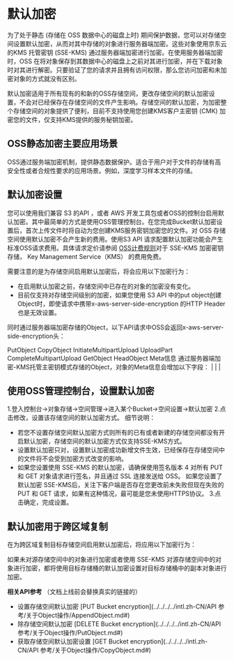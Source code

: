 # 默认加密

为了处于静态 (存储在 OSS 数据中心的磁盘上时) 期间保护数据，您可以对存储空间设置默认加密，从而对其中存储的对象进行服务器端加密。这些对象使用京东云的KMS 托管密钥 (SSE-KMS) 通过服务器端加密进行加密。在使用服务器端加密时，OSS 在将对象保存到其数据中心的磁盘上之前对其进行加密，并在下载对象时对其进行解密。只要验证了您的请求并且拥有访问权限，那么您访问加密和未加密对象的方式就没有区别。

默认加密适用于所有现有的和新的OSS存储空间，更改存储空间的默认加密设置，不会对已经保存在存储空间的文件产生影响。存储空间的默认加密，为加密整个存储空间的对象提供了便利，目前不支持使用您创建KMS客户主密钥 (CMK) 加密您的文件，仅支持KMS提供的服务秘钥加密。


## OSS静态加密主要应用场景 

OSS通过服务端加密机制，提供静态数据保护。适合于用户对于文件的存储有高安全性或者合规性要求的应用场景。例如，深度学习样本文件的存储。

## 默认加密设置

您可以使用我们兼容 S3 的API ，或者 AWS 开发工具包或者OSS的控制台启用默认加密。其中最简单的方式是使用OSS管理控制台。在您完成Bucket默认加密设置后，首次上传文件时将自动为您创建KMS服务密钥加密您的文件。对 OSS 存储空间使用默认加密不会产生新的费用。使用S3 API 请求配置默认加密功能会产生标准OSS请求费用。具体请求定价请参阅 [OSS计费规则](https://docs.jdcloud.com/cn/object-storage-service/billing-rules)对于 SSE-KMS 加密密钥存储， Key Management Service（KMS） 的费用免费。

需要注意的是为存储空间启用默认加密后，将会应用以下加密行为：
 * 在启用默认加密之前，存储空间中已存在的对象的加密没有变化。
 * 目前仅支持对存储空间级别的加密，如果您使用 S3 API 中的put object创建Object时，即使请求中携带x-aws-server-side-encryption 的HTTP Header也是无效设置。
 
同时通过服务器端加密存储的Object，以下API请求中OSS会返回x-aws-server-side-encryption头：

PutObject
CopyObject
InitiateMultipartUpload
UploadPart
CompleteMultipartUpload
GetObject
HeadObject
Meta信息
通过服务器端加密-KMS托管主密钥模式存储的Object，对象的Meta信息会增加以下字段：
| | |

##  使用OSS管理控制台，设置默认加密

1.登入控制台->对象存储->空间管理->进入某个Bucket->空间设置->默认加密
2.点击修改，设置该存储空间的默认加密方式。
细节说明：
*  若您不设置存储空间默认加密方式则所有的已有或者新建的存储空间都没有开启默认加密，存储空间的默认加密方式仅支持SSE-KMS方式。
*  设置默认加密只对，设置默认加密成功新增文件生效，已经保存在存储空间中的文件将不会受到加密方式改变的影响。
*  如果您设置使用 SSE-KMS 的默认加密，请确保使用签名版本 4  对所有 PUT 和 GET 对象请求进行签名，并且通过 SSL 连接发送给 OSS。 如果您设置了默认加密 SSE-KMS后，关注下客户端是否存在您更改前未失败但现在失败的 PUT 和 GET 请求，如果有这种情况，最可能是您未使用HTTPS协议。
3.点击确定，完成设置。

## 默认加密用于跨区域复制
在为跨区域复制目标存储空间启用默认加密后，将应用以下加密行为：

如果未对源存储空间中的对象进行加密或者使用 SSE-KMS 对源存储空间中的对象进行加密，都将使用目标存储桶的默认加密设置对目标存储桶中的副本对象进行加密。

**相关API参考**
（文档上线前会替换真实的链接的）
-  设置存储空间默认加密 [PUT Bucket encryption](../../../../intl.zh-CN/API 参考/关于Object操作/AppendObject.md#)
-  除存储空间默认加密 [DELETE Bucket encryption](../../../../intl.zh-CN/API 参考/关于Object操作/PutObject.md#)
-  获取存储空间默认加密设置 [GET Bucket encryption](../../../../intl.zh-CN/API 参考/关于Object操作/CopyObject.md#)

